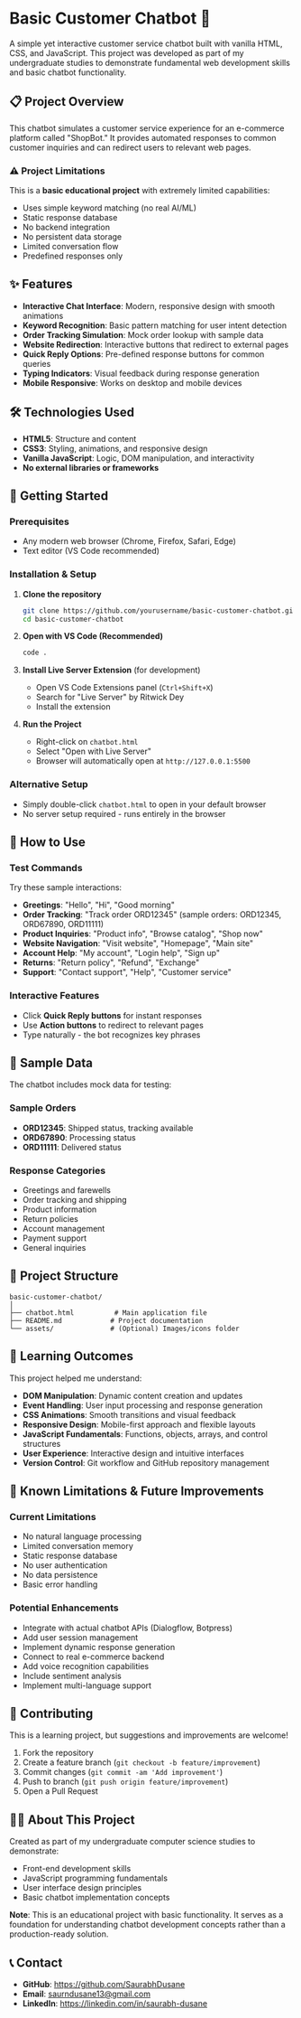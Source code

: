 # Basic Customer Chatbot 🤖

A simple yet interactive customer service chatbot built with vanilla HTML, CSS, and JavaScript. This project was developed as part of my undergraduate studies to demonstrate fundamental web development skills and basic chatbot functionality.

## 📋 Project Overview

This chatbot simulates a customer service experience for an e-commerce platform called "ShopBot." It provides automated responses to common customer inquiries and can redirect users to relevant web pages.

### ⚠️ Project Limitations

This is a **basic educational project** with extremely limited capabilities:
- Uses simple keyword matching (no real AI/ML)
- Static response database
- No backend integration
- No persistent data storage
- Limited conversation flow
- Predefined responses only

## ✨ Features

- **Interactive Chat Interface**: Modern, responsive design with smooth animations
- **Keyword Recognition**: Basic pattern matching for user intent detection
- **Order Tracking Simulation**: Mock order lookup with sample data
- **Website Redirection**: Interactive buttons that redirect to external pages
- **Quick Reply Options**: Pre-defined response buttons for common queries
- **Typing Indicators**: Visual feedback during response generation
- **Mobile Responsive**: Works on desktop and mobile devices

## 🛠️ Technologies Used

- **HTML5**: Structure and content
- **CSS3**: Styling, animations, and responsive design
- **Vanilla JavaScript**: Logic, DOM manipulation, and interactivity
- **No external libraries or frameworks**

## 🚀 Getting Started

### Prerequisites
- Any modern web browser (Chrome, Firefox, Safari, Edge)
- Text editor (VS Code recommended)

### Installation & Setup

1. **Clone the repository**
   ```bash
   git clone https://github.com/yourusername/basic-customer-chatbot.git
   cd basic-customer-chatbot
   ```

2. **Open with VS Code (Recommended)**
   ```bash
   code .
   ```

3. **Install Live Server Extension** (for development)
   - Open VS Code Extensions panel (`Ctrl+Shift+X`)
   - Search for "Live Server" by Ritwick Dey
   - Install the extension

4. **Run the Project**
   - Right-click on `chatbot.html`
   - Select "Open with Live Server"
   - Browser will automatically open at `http://127.0.0.1:5500`

### Alternative Setup
- Simply double-click `chatbot.html` to open in your default browser
- No server setup required - runs entirely in the browser

## 💬 How to Use

### Test Commands
Try these sample interactions:

- **Greetings**: "Hello", "Hi", "Good morning"
- **Order Tracking**: "Track order ORD12345" (sample orders: ORD12345, ORD67890, ORD11111)
- **Product Inquiries**: "Product info", "Browse catalog", "Shop now"
- **Website Navigation**: "Visit website", "Homepage", "Main site"
- **Account Help**: "My account", "Login help", "Sign up"
- **Returns**: "Return policy", "Refund", "Exchange"
- **Support**: "Contact support", "Help", "Customer service"

### Interactive Features
- Click **Quick Reply buttons** for instant responses
- Use **Action buttons** to redirect to relevant pages
- Type naturally - the bot recognizes key phrases

## 🧪 Sample Data

The chatbot includes mock data for testing:

### Sample Orders
- **ORD12345**: Shipped status, tracking available
- **ORD67890**: Processing status
- **ORD11111**: Delivered status

### Response Categories
- Greetings and farewells
- Order tracking and shipping
- Product information
- Return policies
- Account management
- Payment support
- General inquiries

## 📁 Project Structure

```
basic-customer-chatbot/
│
├── chatbot.html          # Main application file
├── README.md            # Project documentation
└── assets/              # (Optional) Images/icons folder
```

## 🎯 Learning Outcomes

This project helped me understand:

- **DOM Manipulation**: Dynamic content creation and updates
- **Event Handling**: User input processing and response generation
- **CSS Animations**: Smooth transitions and visual feedback
- **Responsive Design**: Mobile-first approach and flexible layouts
- **JavaScript Fundamentals**: Functions, objects, arrays, and control structures
- **User Experience**: Interactive design and intuitive interfaces
- **Version Control**: Git workflow and GitHub repository management

## 🚧 Known Limitations & Future Improvements

### Current Limitations
- No natural language processing
- Limited conversation memory
- Static response database
- No user authentication
- No data persistence
- Basic error handling

### Potential Enhancements
- Integrate with actual chatbot APIs (Dialogflow, Botpress)
- Add user session management
- Implement dynamic response generation
- Connect to real e-commerce backend
- Add voice recognition capabilities
- Include sentiment analysis
- Implement multi-language support

## 🤝 Contributing

This is a learning project, but suggestions and improvements are welcome!

1. Fork the repository
2. Create a feature branch (`git checkout -b feature/improvement`)
3. Commit changes (`git commit -am 'Add improvement'`)
4. Push to branch (`git push origin feature/improvement`)
5. Open a Pull Request

## 👨‍🎓 About This Project

Created as part of my undergraduate computer science studies to demonstrate:
- Front-end development skills
- JavaScript programming fundamentals
- User interface design principles
- Basic chatbot implementation concepts

**Note**: This is an educational project with basic functionality. It serves as a foundation for understanding chatbot development concepts rather than a production-ready solution.

## 📞 Contact

- **GitHub**: https://github.com/SaurabhDusane
- **Email**: saurndusane13@gmail.com
- **LinkedIn**: https://linkedin.com/in/saurabh-dusane
